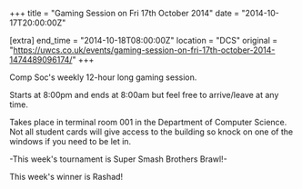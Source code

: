 +++
title = "Gaming Session on Fri 17th October 2014"
date = "2014-10-17T20:00:00Z"

[extra]
end_time = "2014-10-18T08:00:00Z"
location = "DCS"
original = "https://uwcs.co.uk/events/gaming-session-on-fri-17th-october-2014-1474489096174/"
+++

Comp Soc's weekly 12-hour long gaming session.

Starts at 8:00pm and ends at 8:00am but feel free to arrive/leave at any time.

Takes place in terminal room 001 in the Department of Computer Science. Not all student cards will give access to the building so knock on one of the windows if you need to be let in.

\-This week's tournament is Super Smash Brothers Brawl\!-

This week's winner is Rashad\!

